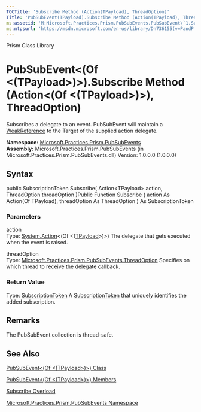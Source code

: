 ```yaml
---
TOCTitle: 'Subscribe Method (Action(TPayload), ThreadOption)'
Title: 'PubSubEvent(TPayload).Subscribe Method (Action(TPayload), ThreadOption) (Microsoft.Practices.Prism.PubSubEvents)'
ms:assetid: 'M:Microsoft.Practices.Prism.PubSubEvents.PubSubEvent\`1.Subscribe(System.Action{\`0},Microsoft.Practices.Prism.PubSubEvents.ThreadOption)'
ms:mtpsurl: 'https://msdn.microsoft.com/en-us/library/Dn736155(v=PandP.50)'
---
```


Prism Class Library

PubSubEvent&lt;(Of &lt;(TPayload&gt;)&gt;).Subscribe Method (Action&lt;(Of &lt;(TPayload&gt;)&gt;), ThreadOption)
=====================================================================================================================

Subscribes a delegate to an event. PubSubEvent will maintain a [WeakReference](http://msdn2.microsoft.com/en-us/library/hbh8w2zd) to the Target of the supplied action delegate.

**Namespace:** [Microsoft.Practices.Prism.PubSubEvents](https://msdn.microsoft.com/n:microsoft.practices.prism.pubsubevents)
**Assembly:** Microsoft.Practices.Prism.PubSubEvents (in Microsoft.Practices.Prism.PubSubEvents.dll) Version: 1.0.0.0 (1.0.0.0)

## Syntax


<span id="syntaxToggle"></span>public SubscriptionToken Subscribe( Action&lt;TPayload&gt; action, ThreadOption threadOption )Public Function Subscribe ( action As Action(Of TPayload), threadOption As ThreadOption ) As SubscriptionToken

### Parameters

action  
Type: [System.Action](http://msdn2.microsoft.com/en-us/library/018hxwa8)&lt;(Of &lt;([TPayload](https://msdn.microsoft.com/t:microsoft.practices.prism.pubsubevents.pubsubevent%601)&gt;)&gt;)
The delegate that gets executed when the event is raised.

threadOption  
Type: [Microsoft.Practices.Prism.PubSubEvents.ThreadOption](https://msdn.microsoft.com/t:microsoft.practices.prism.pubsubevents.threadoption)
Specifies on which thread to receive the delegate callback.

### Return Value

Type: [SubscriptionToken](https://msdn.microsoft.com/t:microsoft.practices.prism.pubsubevents.subscriptiontoken)
A [SubscriptionToken](https://msdn.microsoft.com/t:microsoft.practices.prism.pubsubevents.subscriptiontoken) that uniquely identifies the added subscription.

Remarks
-------

<span id="remarksToggle"></span> The PubSubEvent collection is thread-safe.

See Also
--------


[PubSubEvent&lt;(Of &lt;(TPayload&gt;)&gt;) Class](https://msdn.microsoft.com/t:microsoft.practices.prism.pubsubevents.pubsubevent%601)

[PubSubEvent&lt;(Of &lt;(TPayload&gt;)&gt;) Members](https://msdn.microsoft.com/allmembers.t:microsoft.practices.prism.pubsubevents.pubsubevent%601)

[Subscribe Overload](https://msdn.microsoft.com/overload:microsoft.practices.prism.pubsubevents.pubsubevent%601.subscribe)

[Microsoft.Practices.Prism.PubSubEvents Namespace](https://msdn.microsoft.com/n:microsoft.practices.prism.pubsubevents)
